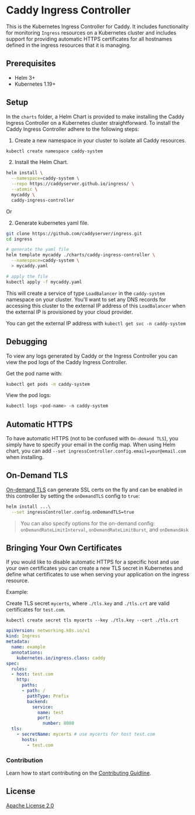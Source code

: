 # Caddy Ingress Controller

This is the Kubernetes Ingress Controller for Caddy. It includes functionality
for monitoring `Ingress` resources on a Kubernetes cluster and includes support
for providing automatic HTTPS certificates for all hostnames defined in the ingress
resources that it is managing.

## Prerequisites

- Helm 3+
- Kubernetes 1.19+

## Setup

In the `charts` folder, a Helm Chart is provided to make installing the Caddy
Ingress Controller on a Kubernetes cluster straightforward. To install the
Caddy Ingress Controller adhere to the following steps:

1. Create a new namespace in your cluster to isolate all Caddy resources.

```sh
kubectl create namespace caddy-system
```

2. Install the Helm Chart.

```sh
helm install \
  --namespace=caddy-system \
  --repo https://caddyserver.github.io/ingress/ \
  --atomic \
  mycaddy \
  caddy-ingress-controller
```

Or 

2. Generate kubernetes yaml file.
```sh
git clone https://github.com/caddyserver/ingress.git
cd ingress

# generate the yaml file
helm template mycaddy ./charts/caddy-ingress-controller \
  --namespace=caddy-system \
  > mycaddy.yaml

# apply the file
kubectl apply -f mycaddy.yaml
```

This will create a service of type `LoadBalancer` in the `caddy-system`
namespace on your cluster. You'll want to set any DNS records for accessing this
cluster to the external IP address of this `LoadBalancer` when the external IP
is provisioned by your cloud provider.

You can get the external IP address with `kubectl get svc -n caddy-system`

## Debugging

To view any logs generated by Caddy or the Ingress Controller you can view the
pod logs of the Caddy Ingress Controller.

Get the pod name with:

```sh
kubectl get pods -n caddy-system
```

View the pod logs:

```sh
kubectl logs <pod-name> -n caddy-system
```

## Automatic HTTPS

To have automatic HTTPS (not to be confused with `On-demand TLS`), you simply have
to specify your email in the config map. When using Helm chart, you can add
`--set ingressController.config.email=your@email.com` when installing.

## On-Demand TLS

[On-demand TLS](https://caddyserver.com/docs/automatic-https#on-demand-tls) can generate SSL certs on the fly
and can be enabled in this controller by setting the `onDemandTLS` config to `true`:

```sh
helm install ...\
  --set ingressController.config.onDemandTLS=true
```

> You can also specify options 
> for the on-demand config: `onDemandRateLimitInterval`, `onDemandRateLimitBurst`, and `onDemandAsk`


## Bringing Your Own Certificates

If you would like to disable automatic HTTPS for a specific host and use your
own certificates you can create a new TLS secret in Kubernetes and define what
certificates to use when serving your application on the ingress resource.

Example:

Create TLS secret `mycerts`, where `./tls.key` and `./tls.crt` are valid
certificates for `test.com`.

```
kubectl create secret tls mycerts --key ./tls.key --cert ./tls.crt
```

```yaml
apiVersion: networking.k8s.io/v1
kind: Ingress
metadata:
  name: example
  annotations:
    kubernetes.io/ingress.class: caddy
spec:
  rules:
  - host: test.com
    http:
      paths:
      - path: /
        pathType: Prefix
        backend:
          service:
            name: test
            port:
              number: 8080
  tls:
    - secretName: mycerts # use mycerts for host test.com
      hosts:
        - test.com
```

### Contribution

Learn how to start contributing on the [Contributing Guidline](CONTRIBUTING.md).

## License

[Apache License 2.0](LICENSE.txt)
